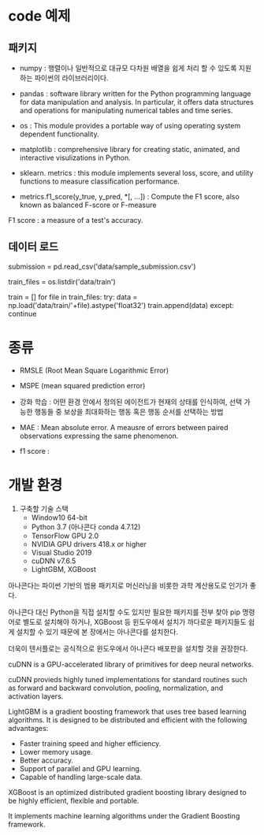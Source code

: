 # code 예제
## 패키지

- numpy : 행렬이나 일반적으로 대규모 다차원 배열을 쉽게 처리 할 수 있도록 지원하는 파이썬의 라이브러리이다.

- pandas : software library written for the Python programming language for data manipulation and analysis. In particular, it offers data structures and operations for manipulating numerical tables and time series.

- os : This module provides a portable way of using operating system dependent functionality. 

- matplotlib : comprehensive library for creating static, animated, and interactive visulizations in Python.

- sklearn. metrics : this module implements several loss, score, and utility functions to measure classification performance.

- metrics.f1_score(y_true, y_pred, \*[, ...]) : Compute the F1 score, also known as balanced F-score or F-measure

F1 score : a measure of a test's accuracy.

## 데이터 로드

submission = pd.read_csv('data/sample_submission.csv')

train_files = os.listdir('data/train')

<!-- os.listdir(path='.')
Return a list containing the names of the entries in the directory given by path.
The list is in arbitrary order, and does not include the special entries '.' and '..' even if they are present in the directory. -->

train = []
for file in train_files:
    try:
        data = np.load('data/train/'+file).astype('float32')
        train.append(data)
    except:
        continue

<!-- numpy.load(file, mmap_mode=None, allow_pickle=False, fix_imports=True, encoding='ASCII') -->


# 종류
- RMSLE (Root Mean Square Logarithmic Error)

- MSPE (mean squared prediction error)

- 강화 학습
: 어떤 환경 안에서 정의된 에이전트가 현재의 상태를 인식하여, 선택 가능한 행동들 중 보상을 최대화하는 행동 혹은 행동 순서를 선택하는 방법

- MAE : Mean absolute error. A meausre of errors between paired observations expressing the same phenomenon.

- f1 score : 

# 개발 환경

1. 구축할 기술 스택
    - Window10 64-bit
    - Python 3.7 (아나콘다 conda 4.7.12)
    - TensorFlow GPU 2.0
    - NVIDIA GPU drivers 418.x or higher
    - Visual Studio 2019
    - cuDNN v7.6.5
    - LightGBM, XGBoost

아나콘다는 파이썬 기반의 범용 패키지로 머신러닝을 비롯한 과학 계산용도로 인기가 좋다.

아나콘다 대신 Python을 직접 설치할 수도 있지만 필요한 패키지를 전부 찾아 pip 명령어로 별도로 설치해야 하거나, XGBoost 등 윈도우에서 설치가 까다로운 패키지들도 쉽게 설치할 수 있기 때문에 본 장에서는 아나콘다를 설치한다.

더욱이 텐서플로는 공식적으로 윈도우에서 아나콘다 배포판을 설치할 것을 권장한다.

cuDNN is a GPU-accelerated library of primitives for deep neural networks.

cuDNN provieds highly tuned implementations for standard routines such as forward and backward convolution, pooling, normalization, and activation layers.

LightGBM is a gradient boosting framework that uses tree based learning algorithms.
It is designed to be distributed and efficient with the following advantages:

- Faster training speed and higher efficiency.
- Lower memory usage.
- Better accuracy.
- Support of parallel and GPU learning.
- Capable of handling large-scale data.

XGBoost is an optimized distributed gradient boosting library designed to be highly efficient, flexible and portable.

It implements machine learning algorithms under the Gradient Boosting framework.

